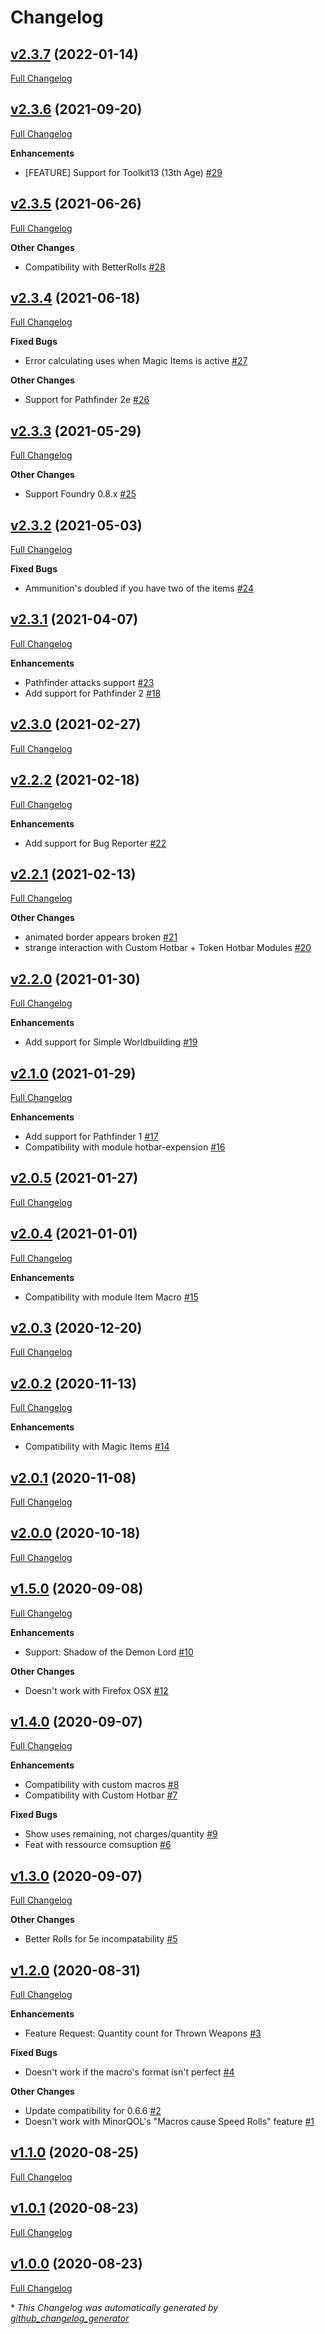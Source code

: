 # Changelog

## [v2.3.7](https://github.com/illandril/FoundryVTT-hotbar-uses/tree/v2.3.7) (2022-01-14)

[Full Changelog](https://github.com/illandril/FoundryVTT-hotbar-uses/compare/v2.3.6...v2.3.7)

## [v2.3.6](https://github.com/illandril/FoundryVTT-hotbar-uses/tree/v2.3.6) (2021-09-20)

[Full Changelog](https://github.com/illandril/FoundryVTT-hotbar-uses/compare/v2.3.5...v2.3.6)

**Enhancements**

- \[FEATURE\] Support for Toolkit13 \(13th Age\) [\#29](https://github.com/illandril/FoundryVTT-hotbar-uses/issues/29)

## [v2.3.5](https://github.com/illandril/FoundryVTT-hotbar-uses/tree/v2.3.5) (2021-06-26)

[Full Changelog](https://github.com/illandril/FoundryVTT-hotbar-uses/compare/v2.3.4...v2.3.5)

**Other&nbsp;Changes**

- Compatibility with BetterRolls [\#28](https://github.com/illandril/FoundryVTT-hotbar-uses/issues/28)

## [v2.3.4](https://github.com/illandril/FoundryVTT-hotbar-uses/tree/v2.3.4) (2021-06-18)

[Full Changelog](https://github.com/illandril/FoundryVTT-hotbar-uses/compare/v2.3.3...v2.3.4)

**Fixed&nbsp;Bugs**

- Error calculating uses when Magic Items is active [\#27](https://github.com/illandril/FoundryVTT-hotbar-uses/issues/27)

**Other&nbsp;Changes**

- Support for Pathfinder 2e [\#26](https://github.com/illandril/FoundryVTT-hotbar-uses/issues/26)

## [v2.3.3](https://github.com/illandril/FoundryVTT-hotbar-uses/tree/v2.3.3) (2021-05-29)

[Full Changelog](https://github.com/illandril/FoundryVTT-hotbar-uses/compare/v2.3.2...v2.3.3)

**Other&nbsp;Changes**

- Support Foundry 0.8.x [\#25](https://github.com/illandril/FoundryVTT-hotbar-uses/issues/25)

## [v2.3.2](https://github.com/illandril/FoundryVTT-hotbar-uses/tree/v2.3.2) (2021-05-03)

[Full Changelog](https://github.com/illandril/FoundryVTT-hotbar-uses/compare/v2.3.1...v2.3.2)

**Fixed&nbsp;Bugs**

- Ammunition's doubled if you have two of the items [\#24](https://github.com/illandril/FoundryVTT-hotbar-uses/issues/24)

## [v2.3.1](https://github.com/illandril/FoundryVTT-hotbar-uses/tree/v2.3.1) (2021-04-07)

[Full Changelog](https://github.com/illandril/FoundryVTT-hotbar-uses/compare/v2.3.0...v2.3.1)

**Enhancements**

- Pathfinder attacks support [\#23](https://github.com/illandril/FoundryVTT-hotbar-uses/issues/23)
- Add support for Pathfinder 2 [\#18](https://github.com/illandril/FoundryVTT-hotbar-uses/issues/18)

## [v2.3.0](https://github.com/illandril/FoundryVTT-hotbar-uses/tree/v2.3.0) (2021-02-27)

[Full Changelog](https://github.com/illandril/FoundryVTT-hotbar-uses/compare/v2.2.2...v2.3.0)

## [v2.2.2](https://github.com/illandril/FoundryVTT-hotbar-uses/tree/v2.2.2) (2021-02-18)

[Full Changelog](https://github.com/illandril/FoundryVTT-hotbar-uses/compare/v2.2.1...v2.2.2)

**Enhancements**

- Add support for Bug Reporter [\#22](https://github.com/illandril/FoundryVTT-hotbar-uses/issues/22)

## [v2.2.1](https://github.com/illandril/FoundryVTT-hotbar-uses/tree/v2.2.1) (2021-02-13)

[Full Changelog](https://github.com/illandril/FoundryVTT-hotbar-uses/compare/v2.2.0...v2.2.1)

**Other&nbsp;Changes**

- animated border appears broken [\#21](https://github.com/illandril/FoundryVTT-hotbar-uses/issues/21)
- strange interaction with Custom Hotbar + Token Hotbar Modules [\#20](https://github.com/illandril/FoundryVTT-hotbar-uses/issues/20)

## [v2.2.0](https://github.com/illandril/FoundryVTT-hotbar-uses/tree/v2.2.0) (2021-01-30)

[Full Changelog](https://github.com/illandril/FoundryVTT-hotbar-uses/compare/v2.1.0...v2.2.0)

**Enhancements**

- Add support for Simple Worldbuilding [\#19](https://github.com/illandril/FoundryVTT-hotbar-uses/issues/19)

## [v2.1.0](https://github.com/illandril/FoundryVTT-hotbar-uses/tree/v2.1.0) (2021-01-29)

[Full Changelog](https://github.com/illandril/FoundryVTT-hotbar-uses/compare/v2.0.5...v2.1.0)

**Enhancements**

- Add support for Pathfinder 1 [\#17](https://github.com/illandril/FoundryVTT-hotbar-uses/issues/17)
- Compatibility with module hotbar-expension [\#16](https://github.com/illandril/FoundryVTT-hotbar-uses/issues/16)

## [v2.0.5](https://github.com/illandril/FoundryVTT-hotbar-uses/tree/v2.0.5) (2021-01-27)

[Full Changelog](https://github.com/illandril/FoundryVTT-hotbar-uses/compare/v2.0.4...v2.0.5)

## [v2.0.4](https://github.com/illandril/FoundryVTT-hotbar-uses/tree/v2.0.4) (2021-01-01)

[Full Changelog](https://github.com/illandril/FoundryVTT-hotbar-uses/compare/v2.0.3...v2.0.4)

**Enhancements**

- Compatibility with module Item Macro [\#15](https://github.com/illandril/FoundryVTT-hotbar-uses/issues/15)

## [v2.0.3](https://github.com/illandril/FoundryVTT-hotbar-uses/tree/v2.0.3) (2020-12-20)

[Full Changelog](https://github.com/illandril/FoundryVTT-hotbar-uses/compare/v2.0.2...v2.0.3)

## [v2.0.2](https://github.com/illandril/FoundryVTT-hotbar-uses/tree/v2.0.2) (2020-11-13)

[Full Changelog](https://github.com/illandril/FoundryVTT-hotbar-uses/compare/v2.0.1...v2.0.2)

**Enhancements**

- Compatibility with Magic Items [\#14](https://github.com/illandril/FoundryVTT-hotbar-uses/issues/14)

## [v2.0.1](https://github.com/illandril/FoundryVTT-hotbar-uses/tree/v2.0.1) (2020-11-08)

[Full Changelog](https://github.com/illandril/FoundryVTT-hotbar-uses/compare/v2.0.0...v2.0.1)

## [v2.0.0](https://github.com/illandril/FoundryVTT-hotbar-uses/tree/v2.0.0) (2020-10-18)

[Full Changelog](https://github.com/illandril/FoundryVTT-hotbar-uses/compare/v1.5.0...v2.0.0)

## [v1.5.0](https://github.com/illandril/FoundryVTT-hotbar-uses/tree/v1.5.0) (2020-09-08)

[Full Changelog](https://github.com/illandril/FoundryVTT-hotbar-uses/compare/v1.4.0...v1.5.0)

**Enhancements**

- Support: Shadow of the Demon Lord [\#10](https://github.com/illandril/FoundryVTT-hotbar-uses/issues/10)

**Other&nbsp;Changes**

- Doesn't work with Firefox OSX [\#12](https://github.com/illandril/FoundryVTT-hotbar-uses/issues/12)

## [v1.4.0](https://github.com/illandril/FoundryVTT-hotbar-uses/tree/v1.4.0) (2020-09-07)

[Full Changelog](https://github.com/illandril/FoundryVTT-hotbar-uses/compare/v1.3.0...v1.4.0)

**Enhancements**

- Compatibility with custom macros [\#8](https://github.com/illandril/FoundryVTT-hotbar-uses/issues/8)
- Compatibility with Custom Hotbar [\#7](https://github.com/illandril/FoundryVTT-hotbar-uses/issues/7)

**Fixed&nbsp;Bugs**

- Show uses remaining, not charges/quantity [\#9](https://github.com/illandril/FoundryVTT-hotbar-uses/issues/9)
- Feat with ressource comsuption [\#6](https://github.com/illandril/FoundryVTT-hotbar-uses/issues/6)

## [v1.3.0](https://github.com/illandril/FoundryVTT-hotbar-uses/tree/v1.3.0) (2020-09-07)

[Full Changelog](https://github.com/illandril/FoundryVTT-hotbar-uses/compare/v1.2.0...v1.3.0)

**Other&nbsp;Changes**

- Better Rolls for 5e incompatability [\#5](https://github.com/illandril/FoundryVTT-hotbar-uses/issues/5)

## [v1.2.0](https://github.com/illandril/FoundryVTT-hotbar-uses/tree/v1.2.0) (2020-08-31)

[Full Changelog](https://github.com/illandril/FoundryVTT-hotbar-uses/compare/v1.1.0...v1.2.0)

**Enhancements**

- Feature Request: Quantity count for Thrown Weapons [\#3](https://github.com/illandril/FoundryVTT-hotbar-uses/issues/3)

**Fixed&nbsp;Bugs**

- Doesn't work if the macro's format isn't perfect [\#4](https://github.com/illandril/FoundryVTT-hotbar-uses/issues/4)

**Other&nbsp;Changes**

- Update compatibility for 0.6.6 [\#2](https://github.com/illandril/FoundryVTT-hotbar-uses/issues/2)
- Doesn't work with MinorQOL's "Macros cause Speed Rolls" feature  [\#1](https://github.com/illandril/FoundryVTT-hotbar-uses/issues/1)

## [v1.1.0](https://github.com/illandril/FoundryVTT-hotbar-uses/tree/v1.1.0) (2020-08-25)

[Full Changelog](https://github.com/illandril/FoundryVTT-hotbar-uses/compare/v1.0.1...v1.1.0)

## [v1.0.1](https://github.com/illandril/FoundryVTT-hotbar-uses/tree/v1.0.1) (2020-08-23)

[Full Changelog](https://github.com/illandril/FoundryVTT-hotbar-uses/compare/v1.0.0...v1.0.1)

## [v1.0.0](https://github.com/illandril/FoundryVTT-hotbar-uses/tree/v1.0.0) (2020-08-23)

[Full Changelog](https://github.com/illandril/FoundryVTT-hotbar-uses/compare/a655ee1e87623cb1f8c26ffe335a9a865493fc8c...v1.0.0)



\* *This Changelog was automatically generated by [github_changelog_generator](https://github.com/github-changelog-generator/github-changelog-generator)*

